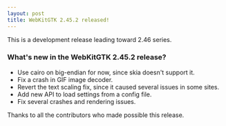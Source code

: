 ```yaml
---
layout: post
title: WebKitGTK 2.45.2 released!
---
```


This is a development release leading toward 2.46 series.

### What's new in the WebKitGTK 2.45.2 release?

 - Use cairo on big-endian for now, since skia doesn't support it.
 - Fix a crash in GIF image decoder.
 - Revert the text scaling fix, since it caused several issues in some sites.
 - Add new API to load settings from a config file.
 - Fix several crashes and rendering issues.

Thanks to all the contributors who made possible this release.

